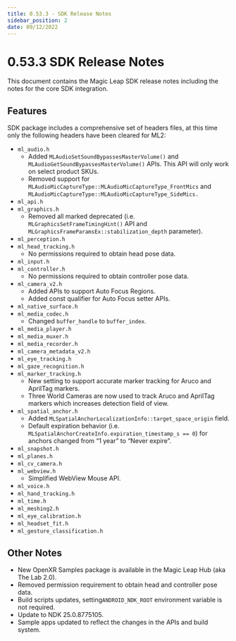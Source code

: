 ```yaml
---
title: 0.53.3 - SDK Release Notes
sidebar_position: 2
date: 09/12/2022
---
```


# 0.53.3 SDK Release Notes

This document contains the Magic Leap SDK release notes including the notes for the core SDK integration.

## Features

SDK package includes a comprehensive set of headers files, at this time only the following headers have been cleared for ML2:

* `ml_audio.h`
  * Added `MLAudioSetSoundBypassesMasterVolume()` and `MLAudioGetSoundBypassesMasterVolume()` APIs. This API will only work on select product SKUs.
  * Removed support for `MLAudioMicCaptureType::MLAudioMicCaptureType_FrontMics` and `MLAudioMicCaptureType::MLAudioMicCaptureType_SideMics.`
* `ml_api.h`
* `ml_graphics.h`
  * Removed all marked deprecated (i.e. `MLGraphicsSetFrameTimingHint()` API and `MLGraphicsFrameParamsEx::stabilization_depth` parameter).
* `ml_perception.h`
* `ml_head_tracking.h`
  * No permissions required to obtain head pose data.
* `ml_input.h`
* `ml_controller.h`
  * No permissions required to obtain controller pose data.
* `ml_camera_v2.h`
  * Added APIs to support Auto Focus Regions.
  * Added const qualifier for Auto Focus setter APIs.
* `ml_native_surface.h`
* `ml_media_codec.h`
  * Changed `buffer_handle` to `buffer_index`.
* `ml_media_player.h`
* `ml_media_muxer.h`
* `ml_media_recorder.h`
* `ml_camera_metadata_v2.h`
* `ml_eye_tracking.h`
* `ml_gaze_recognition.h`
* `ml_marker_tracking.h`
  * New setting to support accurate marker tracking for Aruco and AprilTag markers.
  * Three World Cameras are now used to track Aruco and AprilTag markers which increases detection field of view.
* `ml_spatial_anchor.h`
  * Added `MLSpatialAnchorLocalizationInfo::target_space_origin` field.
  * Default expiration behavior (i.e. `MLSpatialAnchorCreateInfo.expiration_timestamp_s == 0`) for anchors changed from “1 year” to “Never expire”.
* `ml_snapshot.h`
* `ml_planes.h`
* `ml_cv_camera.h`
* `ml_webview.h`
  * Simplified WebView Mouse API.
* `ml_voice.h`
* `ml_hand_tracking.h`
* `ml_time.h`
* `ml_meshing2.h`
* `ml_eye_calibration.h`
* `ml_headset_fit.h`
* `ml_gesture_classification.h`

## Other Notes

* New OpenXR Samples package is available in the Magic Leap Hub (aka The Lab 2.0).
* Removed permission requirement to obtain head and controller pose data.
* Build scripts updates, setting`ANDROID_NDK_ROOT` environment variable is not required.
* Update to NDK 25.0.8775105.
* Sample apps updated to reflect the changes in the APIs and build system.

